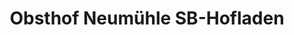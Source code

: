 ---
title: "Obsthof Neumühle SB-Hofladen"
url: /breisach-am-rhein/obsthof-neumuehle-sb-hofladen/
shop: Hofladen
---